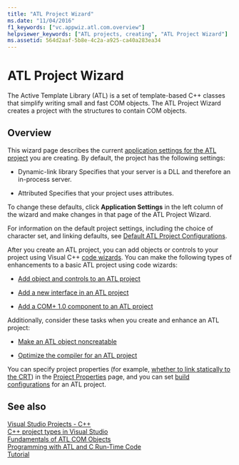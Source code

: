```yaml
---
title: "ATL Project Wizard"
ms.date: "11/04/2016"
f1_keywords: ["vc.appwiz.atl.com.overview"]
helpviewer_keywords: ["ATL projects, creating", "ATL Project Wizard"]
ms.assetid: 564d2aaf-5b8e-4c2a-a925-ca40a283ea34
---
```

# ATL Project Wizard

The Active Template Library (ATL) is a set of template-based C++ classes that simplify writing small and fast COM objects. The ATL Project Wizard creates a project with the structures to contain COM objects.

## Overview

This wizard page describes the current [application settings for the ATL project](../../atl/reference/application-settings-atl-project-wizard.md) you are creating. By default, the project has the following settings:

- Dynamic-link library   Specifies that your server is a DLL and therefore an in-process server.

- Attributed   Specifies that your project uses attributes.

To change these defaults, click **Application Settings** in the left column of the wizard and make changes in that page of the ATL Project Wizard.

For information on the default project settings, including the choice of character set, and linking defaults, see [Default ATL Project Configurations](../../atl/reference/default-atl-project-configurations.md).

After you create an ATL project, you can add objects or controls to your project using Visual C++ [code wizards](../../ide/adding-functionality-with-code-wizards-cpp.md). You can make the following types of enhancements to a basic ATL project using code wizards:

- [Add object and controls to an ATL project](../../atl/reference/adding-objects-and-controls-to-an-atl-project.md)

- [Add a new interface in an ATL project](../../atl/reference/adding-a-new-interface-in-an-atl-project.md)

- [Add a COM+ 1.0 component to an ATL project](../../atl/reference/adding-an-atl-com-plus-1-0-component.md)

Additionally, consider these tasks when you create and enhance an ATL project:

- [Make an ATL object noncreatable](../../atl/reference/making-an-atl-object-noncreatable.md)

- [Optimize the compiler for an ATL project](../../atl/reference/specifying-compiler-optimization-for-an-atl-project.md)

You can specify project properties (for example, [whether to link statically to the CRT](../../atl/programming-with-atl-and-c-run-time-code.md)) in the [Project Properties](../../build/reference/general-property-page-project.md) page, and you can set [build configurations](/visualstudio/ide/understanding-build-configurations) for an ATL project.

## See also

[Visual Studio Projects - C++](../../build/creating-and-managing-visual-cpp-projects.md)<br/>
[C++ project types in Visual Studio](../../build/reference/visual-cpp-project-types.md)<br/>
[Fundamentals of ATL COM Objects](../../atl/fundamentals-of-atl-com-objects.md)<br/>
[Programming with ATL and C Run-Time Code](../../atl/programming-with-atl-and-c-run-time-code.md)<br/>
[Tutorial](../../atl/active-template-library-atl-tutorial.md)
